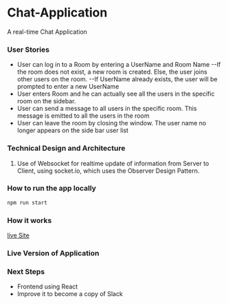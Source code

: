 # Chat-Application

A real-time Chat Application

### User Stories

- User can log in to a Room by entering a UserName and Room Name
--If the room does not exist, a new room is created. Else, the user joins other users on the room. 
--If UserName already exists, the user will be prompted to enter a new UserName
- User enters Room and he can actually see all the users in the specific room on the sidebar. 
- User can send a message to all users in the specific room. This message is emitted to all the users in the room
- User can leave the room by closing the window. The user name no longer appears on the side bar user list


### Technical Design and Architecture
1. Use of Websocket for realtime update of information from Server to Client, using socket.io, which uses the Observer Design Pattern.

### How to run the app locally
```sh
npm run start
```

### How it works 
[live Site](https://vc-node-chat-app-heroku.herokuapp.com/)

### Live Version of Application


### Next Steps
- Frontend using React
- Improve it to become a copy of Slack





